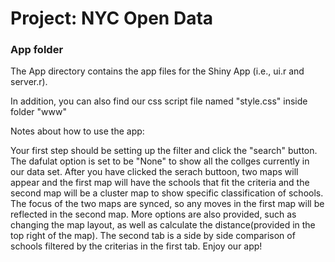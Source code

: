 # Project: NYC Open Data
### App folder

The App directory contains the app files for the Shiny App (i.e., ui.r and server.r).

In addition, you can also find our css script file named "style.css" inside folder "www"

Notes about how to use the app:

Your first step should be setting up the filter and click the "search" button. The dafulat option is set to be "None" to show all the collges currently in our data set. After you have clicked the serach buttoon, two maps will appear and the first map will have the schools that fit the criteria  and the second map will be a cluster map to show specific classification of schools. The focus of the two maps are synced, so any moves in the first map will be reflected in the second map. More options are also provided, such as changing the map layout, as well as calculate the distance(provided in the top right of the map). The second tab is a side by side comparison of schools filtered by the criterias in the first tab. Enjoy our app!